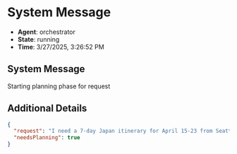 # System Message

- **Agent**: orchestrator
- **State**: running
- **Time**: 3/27/2025, 3:26:52 PM

## System Message

Starting planning phase for request

## Additional Details

```json
{
  "request": "I need a 7-day Japan itinerary for April 15-23 from Seattle, with a $2500-5000 budget for my fiancée and me. We love historical sites, hidden gems, and Japanese culture (kendo, tea ceremonies, Zen meditation). We want to see Nara's deer and explore cities on foot. I plan to propose during this trip and need a special location recommendation. Please provide a detailed itinerary and a simple HTML travel handbook with maps, attraction descriptions, essential Japanese phrases, and travel tips we can reference throughout our journey.",
  "needsPlanning": true
}
```

